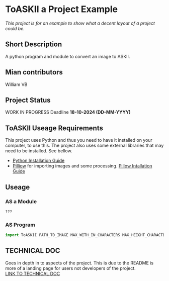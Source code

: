 # ToASKII a Project Example
*This project is for an example to show what a decent layout of a project could be.*
## Short Description
 A python program and module to convert an image to ASKII.
 
## Mian contributors
William VB

## Project Status
WORK IN PROGRESS
Deadline **18-10-2024 (DD-MM-YYYY)**   

## ToASKII Useage Requirements
This project uses Python and thus you need to have it installed on your computer, to use this.
The project also uses some external libraries that may need to be installed. See bellow.
- [Python Installation Guide](https://wiki.python.org/moin/BeginnersGuide/Download)
- [Pilliow](https://python-pillow.org/) for importing images and some processing. [Pillow Intallation Guide](https://pillow.readthedocs.io/en/stable/installation/basic-installation.html)

## Useage

### AS a Module 
```python
???
```
### AS Program
```python 
import ToASKII PATH_TO_IMAGE MAX_WITH_IN_CHARACTERS MAX_HEIGHT_CHARACTERS EPORT_PATH
```

## TECHNICAL DOC
Goes in depth in to aspects of the project. This is due to the README is more of a landing page for users not developers of the project.  
[LINK TO TECHNICAL DOC](./TECHNICALDOC.md)
